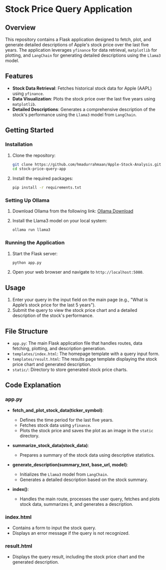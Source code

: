 # Stock Price Query Application

## Overview

This repository contains a Flask application designed to fetch, plot, and generate detailed descriptions of Apple's stock price over the last five years. The application leverages `yfinance` for data retrieval, `matplotlib` for plotting, and `LangChain` for generating detailed descriptions using the `Llama3` model.

## Features

- **Stock Data Retrieval**: Fetches historical stock data for Apple (AAPL) using `yfinance`.
- **Data Visualization**: Plots the stock price over the last five years using `matplotlib`.
- **Detailed Descriptions**: Generates a comprehensive description of the stock's performance using the `Llama3` model from `LangChain`.

## Getting Started

### Installation

1. Clone the repository:
    ```bash
    git clone https://github.com/hmadurrahmaan/Apple-Stock-Analysis.git
    cd stock-price-query-app
    ```

2. Install the required packages:
    ```bash
    pip install -r requirements.txt
    ```

### Setting Up Ollama

1. Download Ollama from the following link: [Ollama Download](https://ollama.com/)

2. Install the Llama3 model on your local system:
    ```bash
    ollama run llama3
    ```

### Running the Application

1. Start the Flask server:
    ```bash
    python app.py
    ```

2. Open your web browser and navigate to `http://localhost:5000`.

## Usage

1. Enter your query in the input field on the main page (e.g., "What is Apple’s stock price for the last 5 years").
2. Submit the query to view the stock price chart and a detailed description of the stock's performance.

## File Structure

- `app.py`: The main Flask application file that handles routes, data fetching, plotting, and description generation.
- `templates/index.html`: The homepage template with a query input form.
- `templates/result.html`: The results page template displaying the stock price chart and generated description.
- `static/`: Directory to store generated stock price charts.

## Code Explanation

### app.py

- **fetch_and_plot_stock_data(ticker_symbol)**:
  - Defines the time period for the last five years.
  - Fetches stock data using `yfinance`.
  - Plots the stock price and saves the plot as an image in the `static` directory.

- **summarize_stock_data(stock_data)**:
  - Prepares a summary of the stock data using descriptive statistics.

- **generate_description(summary_text, base_url, model)**:
  - Initializes the `Llama3` model from `LangChain`.
  - Generates a detailed description based on the stock summary.

- **index()**:
  - Handles the main route, processes the user query, fetches and plots stock data, summarizes it, and generates a description.

### index.html

- Contains a form to input the stock query.
- Displays an error message if the query is not recognized.

### result.html

- Displays the query result, including the stock price chart and the generated description.

